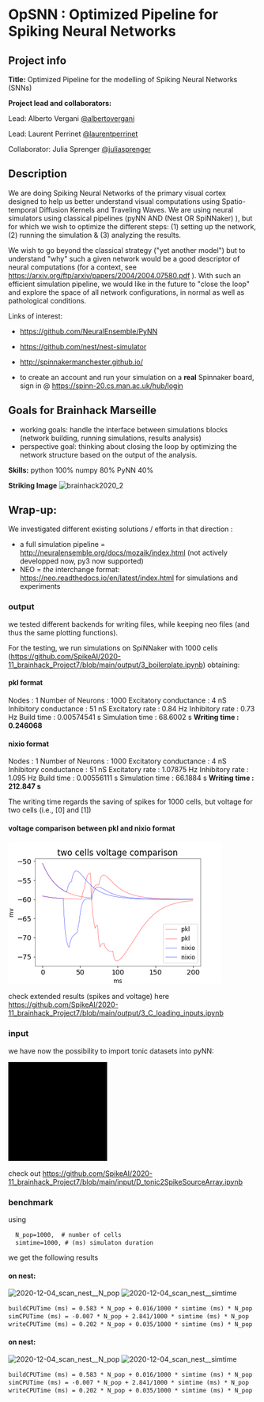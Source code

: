 # OpSNN : Optimized Pipeline for Spiking Neural Networks

## Project info

**Title:**
Optimized Pipeline for the modelling of Spiking Neural Networks (SNNs)

**Project lead and collaborators:**

Lead: Alberto Vergani [@albertovergani](https://github.com/albertovergani)

Lead: Laurent Perrinet [@laurentperrinet](https://github.com/laurentperrinet)

Collaborator: Julia Sprenger [@juliasprenger](https://github.com/juliasprenger)

## Description
We are doing Spiking Neural Networks of the primary visual cortex designed to help us better understand visual computations using Spatio-temporal Diffusion Kernels and Traveling Waves. We are using neural simulators using classical pipelines (pyNN AND (Nest OR SpiNNaker) ), but for which we wish to optimize the different steps: (1) setting up the network, (2) running the
simulation & (3) analyzing the results.

We wish to go beyond the classical strategy ("yet another model") but to understand "why" such a given network would be a good descriptor of neural computations (for a context, see https://arxiv.org/ftp/arxiv/papers/2004/2004.07580.pdf ). With such an efficient simulation pipeline, we would like in the future to "close the loop" and explore the space of all network  configurations, in normal as well as pathological conditions.

Links of interest:

* https://github.com/NeuralEnsemble/PyNN

* https://github.com/nest/nest-simulator

* http://spinnakermanchester.github.io/

* to create an account and run your simulation on a **real** Spinnaker board, sign in @ https://spinn-20.cs.man.ac.uk/hub/login

## Goals for Brainhack Marseille
- working goals: handle the interface between simulations blocks (network building, running simulations, results analysis)
- perspective goal: thinking about closing the loop by optimizing the network structure based on the output of the analysis.

**Skills:**
python 100%
numpy 80%
PyNN 40%

**Striking Image**
![brainhack2020_2](https://user-images.githubusercontent.com/17125783/100328549-ee226f00-2fcc-11eb-84fd-8965dc9a6417.png)


## Wrap-up:

We investigated different existing solutions / efforts in that direction :

 * a full simulation pipeline = http://neuralensemble.org/docs/mozaik/index.html (not actively developped now, py3 now supported)
 * NEO = *the* interchange format: https://neo.readthedocs.io/en/latest/index.html for simulations and experiments


### output

we tested different backends for writing files, while keeping neo files (and thus the same plotting functions).

For the testing, we run simulations on SpiNNaker with 1000 cells (https://github.com/SpikeAI/2020-11_brainhack_Project7/blob/main/output/3_boilerplate.ipynb) obtaining:

#### pkl format 

Nodes                  : 1
Number of Neurons      : 1000
Excitatory conductance : 4 nS
Inhibitory conductance : 51 nS
Excitatory rate        : 0.84 Hz
Inhibitory rate        : 0.73 Hz
Build time             : 0.00574541 s
Simulation time        : 68.6002 s
**Writing time           : 0.246068**

#### nixio format
Nodes                  : 1
Number of Neurons      : 1000
Excitatory conductance : 4 nS
Inhibitory conductance : 51 nS
Excitatory rate        : 1.07875 Hz
Inhibitory rate        : 1.095 Hz
Build time             : 0.00556111 s
Simulation time        : 66.1884 s
**Writing time           : 212.847 s**

The writing time regards the saving of spikes for 1000 cells, but voltage for two cells (i.e., [0] and [1])

#### voltage comparison between pkl and nixio format 
![brainhack2020_comparison](https://github.com/SpikeAI/2020-11_brainhack_Project7/blob/main/output/comparison.png)

check extended results (spikes and voltage) here https://github.com/SpikeAI/2020-11_brainhack_Project7/blob/main/output/3_C_loading_inputs.ipynb

### input

we have now the possibility to import tonic datasets into pyNN:

<img src="https://github.com/SpikeAI/2020-11_brainhack_Project7/blob/main/input/output/nmnist_spike.gif?raw=true" alt="output spikes" class="bg-primary" width="200px">

check out https://github.com/SpikeAI/2020-11_brainhack_Project7/blob/main/input/D_tonic2SpikeSourceArray.ipynb


### benchmark
using

```
  N_pop=1000,  # number of cells
  simtime=1000, # (ms) simulaton duration
```

we get the following results

#### on nest:

![2020-12-04_scan_nest__N_pop](https://github.com/SpikeAI/2020-11_brainhack_Project7/blob/main/benchmark/2020-12-04_scan_nest_N_pop)
![2020-12-04_scan_nest__simtime](https://github.com/SpikeAI/2020-11_brainhack_Project7/blob/main/benchmark/2020-12-04_scan_nest__simtime.png)

```
buildCPUTime (ms) = 0.583 * N_pop + 0.016/1000 * simtime (ms) * N_pop
simCPUTime (ms) = -0.007 * N_pop + 2.841/1000 * simtime (ms) * N_pop
writeCPUTime (ms) = 0.202 * N_pop + 0.035/1000 * simtime (ms) * N_pop

```
#### on nest:

![2020-12-04_scan_nest__N_pop](https://github.com/SpikeAI/2020-11_brainhack_Project7/blob/main/benchmark/2020-12-04_scan_nest_N_pop)
![2020-12-04_scan_nest__simtime](https://github.com/SpikeAI/2020-11_brainhack_Project7/blob/main/benchmark/2020-12-04_scan_nest__simtime.png)

```
buildCPUTime (ms) = 0.583 * N_pop + 0.016/1000 * simtime (ms) * N_pop
simCPUTime (ms) = -0.007 * N_pop + 2.841/1000 * simtime (ms) * N_pop
writeCPUTime (ms) = 0.202 * N_pop + 0.035/1000 * simtime (ms) * N_pop

```
